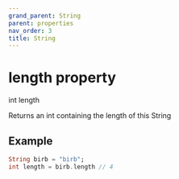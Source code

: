 ```yaml
---
grand_parent: String
parent: properties
nav_order: 3
title: String
---
```


# length property

int length

Returns an int containing the length of this String

## Example
```dart
String birb = "birb";
int length = birb.length // 4
```
